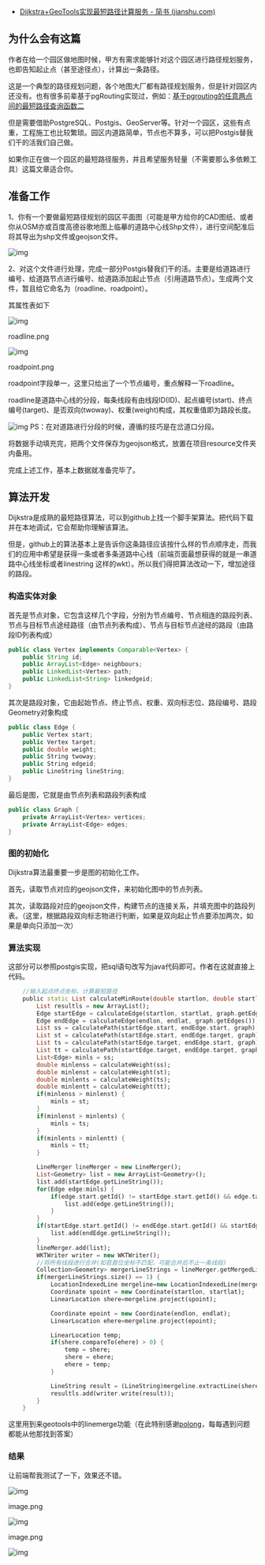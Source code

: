 - [Dijkstra+GeoTools实现最短路径计算服务 - 简书 (jianshu.com)](https://www.jianshu.com/p/d16683d849ec)

## 为什么会有这篇

作者在给一个园区做地图时候，甲方有需求能够针对这个园区进行路径规划服务，也即告知起止点（甚至途径点），计算出一条路径。

这是一个典型的路径规划问题，各个地图大厂都有路径规划服务，但是针对园区内还没有。也有很多前辈基于pgRouting实现过，例如：[基于pgrouting的任意两点间的最短路径查询函数二
 ](https://links.jianshu.com/go?to=https%3A%2F%2Fblog.csdn.net%2Flongshengguoji%2Farticle%2Fdetails%2F46793111)

但是需要借助PostgreSQL、Postgis、GeoServer等。针对一个园区，这些有点重，工程施工也比较繁琐。园区内道路简单，节点也不算多，可以把Postgis替我们干的活我们自己做。

如果你正在做一个园区的最短路径服务，并且希望服务轻量（不需要那么多依赖工具）这篇文章适合你。

## 准备工作

1、你有一个要做最短路径规划的园区平面图（可能是甲方给你的CAD图纸、或者你从OSM亦或百度高德谷歌地图上临摹的道路中心线Shp文件），进行空间配准后将其导出为shp文件或geojson文件。

![img](https:////upload-images.jianshu.io/upload_images/3610588-d6f674448ada3ad0.png?imageMogr2/auto-orient/strip|imageView2/2/w/790/format/webp)

2、对这个文件进行处理，完成一部分Postgis替我们干的活。主要是给道路进行编号、给道路节点进行编号、给道路添加起止节点（引用道路节点）。生成两个文件，暂且给它命名为（roadline、roadpoint）。

 其属性表如下

![img](https:////upload-images.jianshu.io/upload_images/3610588-3e5851e169972091.png?imageMogr2/auto-orient/strip|imageView2/2/w/536/format/webp)

roadline.png

![img](https:////upload-images.jianshu.io/upload_images/3610588-832b46186921d909.png?imageMogr2/auto-orient/strip|imageView2/2/w/314/format/webp)

roadpoint.png

roadpoint字段单一，这里只给出了一个节点编号，重点解释一下roadline。

roadline是道路中心线的分段，每条线段有由线段ID(ID)、起点编号(start)、终点编号(target)、是否双向(twoway)、权重(weight)构成，其权重值即为路段长度。

![img](https:////upload-images.jianshu.io/upload_images/3610588-cf2f42d83cd53ef2.png?imageMogr2/auto-orient/strip|imageView2/2/w/529/format/webp)
PS：在对道路进行分段的时候，遵循的技巧是在岔道口分段。

将数据手动填充完，把两个文件保存为geojson格式，放置在项目resource文件夹内备用。

完成上述工作，基本上数据就准备完毕了。

## 算法开发

Dijkstra是成熟的最短路径算法，可以到github上找一个脚手架算法。把代码下载并在本地调试，它会帮助你理解该算法。

但是，github上的算法基本上是告诉你这条路径应该按什么样的节点顺序走，而我们的应用中希望是获得一条或者多条道路中心线（前端页面最想获得的就是一串道路中心线坐标或者linestring 这样的wkt）。所以我们得把算法改动一下，增加途径的路段。

### 构造实体对象

首先是节点对象，它包含这样几个字段，分别为节点编号、节点相连的路段列表、节点与目标节点途经路径（由节点列表构成）、节点与目标节点途经的路段（由路段ID列表构成）

```java
public class Vertex implements Comparable<Vertex> {
    public String id; 
    public ArrayList<Edge> neighbours;
    public LinkedList<Vertex> path;
    public LinkedList<String> linkedgeid;
}
```

其次是路段对象，它由起始节点、终止节点、权重、双向标志位、路段编号、路段Geometry对象构成

```cpp
public class Edge {
    public Vertex start;
    public Vertex target;
    public double weight;
    public String twoway;
    public String edgeid;
    public LineString lineString;
}
```

最后是图，它就是由节点列表和路段列表构成

```cpp
public class Graph {
    private ArrayList<Vertex> vertices;
    private ArrayList<Edge> edges;
}
```

### 图的初始化

Dijkstra算法最重要一步是图的初始化工作。

首先，读取节点对应的geojson文件，来初始化图中的节点列表。

其次，读取路段对应的geojson文件，构建节点的连接关系，并填充图中的路段列表。（这里，根据路段双向标志物进行判断，如果是双向起止节点要添加两次，如果是单向只添加一次）

### 算法实现

这部分可以参照postgis实现，把sql语句改写为java代码即可。作者在这就直接上代码。

```dart
    //输入起点终点坐标，计算最短路径
    public static List calculateMinRoute(double startlon, double startlat, double endlon, double endlat, Graph graph) {
        List resultls = new ArrayList();
        Edge startEdge = calculateEdge(startlon, startlat, graph.getEdges());
        Edge endEdge = calculateEdge(endlon, endlat, graph.getEdges());
        List ss = calculatePath(startEdge.start, endEdge.start, graph);
        List st = calculatePath(startEdge.start, endEdge.target, graph);
        List ts = calculatePath(startEdge.target, endEdge.start, graph);
        List tt = calculatePath(startEdge.target, endEdge.target, graph);
        List<Edge> minls = ss;
        double minlenss = calculateWeight(ss);
        double minlenst = calculateWeight(st);
        double minlents = calculateWeight(ts);
        double minlentt = calculateWeight(tt);
        if(minlenss > minlenst) {
            minls = st;
        }
        if(minlenst > minlents) {
            minls = ts;
        }
        if(minlents > minlentt) {
            minls = tt;
        }

        LineMerger lineMerger = new LineMerger();
        List<Geometry> list = new ArrayList<Geometry>();
        list.add(startEdge.getLineString());
        for(Edge edge:minls) {
            if(edge.start.getId() != startEdge.start.getId() && edge.target.getId() != startEdge.target.getId()) {
                list.add(edge.getLineString());
            }
        }
        if(startEdge.start.getId() != endEdge.start.getId() && startEdge.target.getId() != endEdge.target.getId()) {
            list.add(endEdge.getLineString());
        }
        lineMerger.add(list);
        WKTWriter writer = new WKTWriter();
        //将所有线段进行合并(如若首位坐标不匹配，可能合并后不止一条线段)
        Collection<Geometry> mergerLineStrings = lineMerger.getMergedLineStrings();
        if(mergerLineStrings.size() == 1) {
            LocationIndexedLine mergeline=new LocationIndexedLine(mergerLineStrings.iterator().next());
            Coordinate spoint = new Coordinate(startlon, startlat);
            LinearLocation shere=mergeline.project(spoint);

            Coordinate epoint = new Coordinate(endlon, endlat);
            LinearLocation ehere=mergeline.project(epoint);

            LinearLocation temp;
            if(shere.compareTo(ehere) > 0) {
                temp = shere;
                shere = ehere;
                ehere = temp;
            }

            LineString result = (LineString)mergeline.extractLine(shere, ehere);
            resultls.add(writer.write(result));
        }
    }
```

这里用到来geotools中的linemerge功能（在此特别感谢[polong](https://www.jianshu.com/u/2dab1981109e)，每每遇到问题都能从他那找到答案）

### 结果

让前端帮我测试了一下，效果还不错。

![img](https:////upload-images.jianshu.io/upload_images/3610588-373509c7aa063c69.png?imageMogr2/auto-orient/strip|imageView2/2/w/1200/format/webp)

image.png

![img](https:////upload-images.jianshu.io/upload_images/3610588-c4ef7d4daafca763.png?imageMogr2/auto-orient/strip|imageView2/2/w/1200/format/webp)

image.png

![img](https:////upload-images.jianshu.io/upload_images/3610588-1477bce590cc2c7c.png?imageMogr2/auto-orient/strip|imageView2/2/w/1200/format/webp)